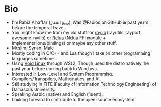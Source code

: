 # Bio

- I'm Rabia Alhaffar (ربيع الحفار), Was @Rabios on GitHub in past years before the temporal leave.
- You might know me from my old stuff for [raylib](https://github.com/raysan5/raylib) (rayutils, rayport, awesome-raylib) or [Nelua](https://nelua.io) (Nelua FFI module + implementations/bindings) or maybe any other stuff.
- Muslim, Syrian, Male. 
- Mostly coding in C/C++ and Lua though I take on other programming languages sometimes.
- Using [Void Linux](https://voidlinux.org) through WSL2, Though used the distro natively the past year before coming back to Windows.
- Interested in Low-Level and System Programming, Compilers/Transpilers, Mathematics, and AI.
- Still studying in FITE (Faculty of Information Technology Engineering) of Damascus University.
- Speaking Arabic (native) and English (fluent).
- Looking forward to contribute to the open-source ecosystem!
